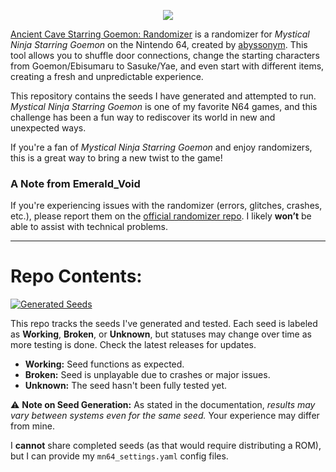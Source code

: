 <p align="center"><img src="https://i.imgur.com/TYAbZR6.png"></p>


[Ancient Cave Starring Goemon: Randomizer](https://github.com/abyssonym/mn64rando/releases/latest/) is a randomizer for *Mystical Ninja Starring Goemon* on the Nintendo 64, created by [abyssonym](https://github.com/abyssonym/). This tool allows you to shuffle door connections, change the starting characters from Goemon/Ebisumaru to Sasuke/Yae, and even start with different items, creating a fresh and unpredictable experience.  

This repository contains the seeds I have generated and attempted to run. *Mystical Ninja Starring Goemon* is one of my favorite N64 games, and this challenge has been a fun way to rediscover its world in new and unexpected ways.  

If you're a fan of *Mystical Ninja Starring Goemon* and enjoy randomizers, this is a great way to bring a new twist to the game!

### A Note from Emerald_Void  
If you're experiencing issues with the randomizer (errors, glitches, crashes, etc.), please report them on the [official randomizer repo](https://github.com/abyssonym/mn64rando/issues). I likely **won’t** be able to assist with technical problems.  

---

# Repo Contents: 

[![Generated Seeds](https://img.shields.io/badge/Generated_Seeds-6E9F18?logo=vitest&logoColor=000000)](https://github.com/EmeraldVoid/goemon-randomizer/releases)

This repo tracks the seeds I've generated and tested. Each seed is labeled as **Working**, **Broken**, or **Unknown**, but statuses may change over time as more testing is done. Check the latest releases for updates.  

- **Working:** Seed functions as expected.  
- **Broken:** Seed is unplayable due to crashes or major issues.  
- **Unknown:** The seed hasn't been fully tested yet.  

⚠ **Note on Seed Generation:** As stated in the documentation, *results may vary between systems even for the same seed.* Your experience may differ from mine.  

I **cannot** share completed seeds (as that would require distributing a ROM), but I can provide my `mn64_settings.yaml` config files.

